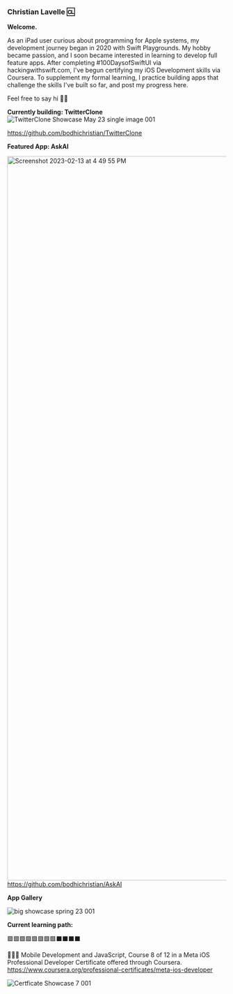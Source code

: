 ### Christian Lavelle 🆑

<b>Welcome.</b>


As an iPad user curious about programming for Apple systems, my development journey began in 2020 with Swift Playgrounds. My hobby became passion, and I soon became interested in learning to develop full feature apps. After completing #100DaysofSwiftUI via hackingwithswift.com, I've begun certifying my iOS Development skills via Coursera. To supplement my formal learning, I practice building apps that challenge the skills I've built so far, and post my progress here.

Feel free to say hi 👋🏼

<b>Currently building: TwitterClone </b>
![TwitterClone Showcase May 23 single image 001](https://github.com/bodhichristian/bodhichristian/assets/110639779/d68362ab-16f2-4e6e-91aa-dc0b09c723d0)


https://github.com/bodhichristian/TwitterClone

<b>Featured App: AskAI </b>

<img width="1660" alt="Screenshot 2023-02-13 at 4 49 55 PM" src="https://user-images.githubusercontent.com/110639779/226939618-4b5513e5-8f60-4e86-85a0-9685d3cd2e1e.png">https://github.com/bodhichristian/AskAI


<b>App Gallery </b>

![big showcase spring 23 001](https://user-images.githubusercontent.com/110639779/226939118-7c64ecc5-9297-4536-bb55-747766773d79.jpeg)


<b>Current learning path:</b>

🟩🟩🟩🟩🟩🟩🟩🟩⬛️⬛️⬛️⬛️


👨🏻‍💻 Mobile Development and JavaScript, Course 8 of 12 in a Meta iOS Professional Developer Certificate offered through Coursera.
https://www.coursera.org/professional-certificates/meta-ios-developer

![Certficate Showcase 7 001](https://user-images.githubusercontent.com/110639779/236373628-3b4d7f43-eafb-48f0-a165-c3bbb2aaea23.jpeg)

